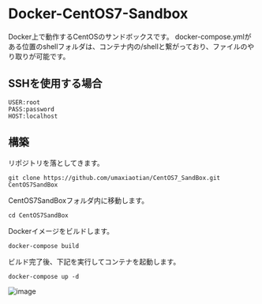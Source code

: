 # Docker-CentOS7-Sandbox
  Docker上で動作するCentOSのサンドボックスです。
docker-compose.ymlがある位置のshellフォルダは、コンテナ内の/shellと繋がっており、ファイルのやり取りが可能です。

## SSHを使用する場合
```
USER:root
PASS:password
HOST:localhost
```


## 構築
リポジトリを落としてきます。
```
git clone https://github.com/umaxiaotian/CentOS7_SandBox.git CentOS7SandBox
```
CentOS7SandBoxフォルダ内に移動します。
```
cd CentOS7SandBox
```
Dockerイメージをビルドします。
```
docker-compose build
```
ビルド完了後、下記を実行してコンテナを起動します。
```
docker-compose up -d
```
![image](https://user-images.githubusercontent.com/29545778/169651057-29b2fc93-f9dd-43af-8e45-4aade86f6e02.png)
